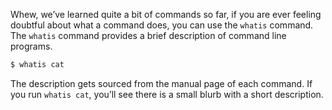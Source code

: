 Whew, we’ve learned quite a bit of commands so far, if you are ever feeling doubtful about what a command does, you can use the `whatis` command. The `whatis` command provides a brief description of command line programs. 

```bash
$ whatis cat
```

The description gets sourced from the manual page of each command. If you run `whatis cat`, you’ll see there is a small blurb with a short description. 
